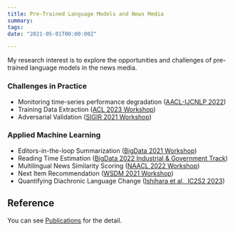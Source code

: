 ```yaml
---
title: Pre-Trained Language Models and News Media
summary:
tags:
date: "2021-05-01T00:00:00Z"

---
```


My research interest is to explore the opportunities and challenges of pre-trained language models in the news media.

### Challenges in Practice

- Monitoring time-series performance degradation ([AACL-IJCNLP 2022](https://aclanthology.org/2022.aacl-main.17/))
- Training Data Extraction ([ACL 2023 Workshop](https://aclanthology.org/2023.trustnlp-1.23/))
- Adversarial Validation ([SIGIR 2021 Workshop](https://sigir-ecom.github.io/ecom2021/accepted-papers.html))

### Applied Machine Learning

- Editors-in-the-loop Summarization ([BigData 2021 Workshop](https://ieeexplore.ieee.org/document/9671300))
- Reading Time Estimation ([BigData 2022 Industrial & Government Track](https://ieeexplore.ieee.org/document/10020618))
- Multilingual News Similarity Scoring ([NAACL 2022 Workshop](https://aclanthology.org/2022.semeval-1.171/))
- Next Item Recommendation ([WSDM 2021 Workshop](https://ceur-ws.org/Vol-2855/challenge_short_7.pdf))
- Quantifying Diachronic Language Change ([Ishihara et al., IC2S2 2023](https://www.ic2s2.org/))

## Reference

You can see [Publications](https://upura.github.io/projects/publications/) for the detail.
